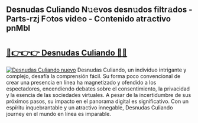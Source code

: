 ## Desnudas Culiando N𝚞𝚎vos desn𝚞dos filtr𝚊dos - Parts-rzj F𝚘tos vid𝚎o - C𝚘ntenido atr𝚊ctivo pnMbl

# <h2><a href="http://mbcfk8.tromn.icu/?c=Desnudas+Culiando">🔗👉👉👉 Desnudas Culiando 🔗🔗</a></h2>

[![Desnudas Culiando nuevo](https://i.imgur.com/pEAQMta.gif)](http://mbcfk8.tromn.icu/?c=Desnudas+Culiando)
Desnudas Culiando, un individuo intrigante y complejo, desafía la comprensión fácil. Su forma poco convencional de crear una presencia en línea ha magnetizado y ofendido a los espectadores, encendiendo debates sobre el consentimiento, la privacidad y la esencia de las sociedades virtuales. A pesar de la incertidumbre de sus próximos pasos, su impacto en el panorama digital es significativo. Con un espíritu inquebrantable y un atractivo innegable, Desnudas Culiando journey en el mundo en línea es imparable.
